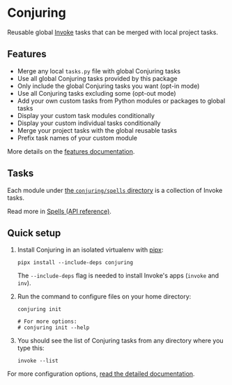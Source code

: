 <!-- markdownlint-disable-file MD031 -->

[//]: # "It breaks numbered lists on Mkdocs"
[//]: # "MD031/blanks-around-fences Fenced code blocks should be surrounded by blank lines"

# Conjuring

Reusable global [Invoke](https://github.com/pyinvoke/invoke) tasks that can be
merged with local project tasks.

## Features

- Merge any local `tasks.py` file with global Conjuring tasks
- Use all global Conjuring tasks provided by this package
- Only include the global Conjuring tasks you want (opt-in mode)
- Use all Conjuring tasks excluding some (opt-out mode)
- Add your own custom tasks from Python modules or packages to global tasks
- Display your custom task modules conditionally
- Display your custom individual tasks conditionally
- Merge your project tasks with the global reusable tasks
- Prefix task names of your custom module

More details on the [features documentation](https://andreoliwa.github.io/conjuring/features/).

## Tasks

Each module under [the `conjuring/spells` directory](https://github.com/andreoliwa/conjuring/tree/master/src/conjuring/spells)
is a collection of Invoke tasks.

Read more in [Spells (API reference)](https://andreoliwa.github.io/conjuring/spells/).

## Quick setup

1. Install Conjuring in an isolated virtualenv with [pipx](https://github.com/pypa/pipx):
   ```shell
   pipx install --include-deps conjuring
   ```
   The `--include-deps` flag is needed to install Invoke's apps (`invoke` and `inv`).
2. Run the command to configure files on your home directory:

   ```shell
   conjuring init

   # For more options:
   # conjuring init --help
   ```

3. You should see the list of Conjuring tasks from any directory where you type this:
   ```shell
   invoke --list
   ```

For more configuration options, [read the detailed documentation](https://andreoliwa.github.io/conjuring/features/#modes).
